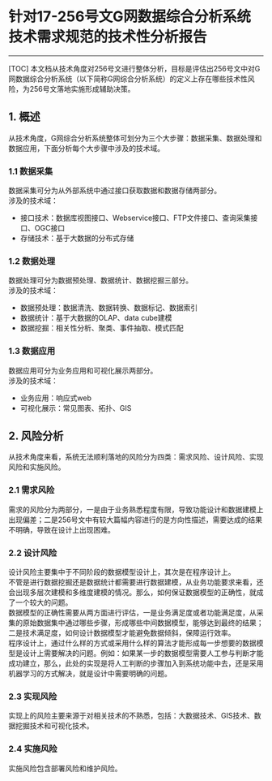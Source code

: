 # 针对17-256号文G网数据综合分析系统技术需求规范的技术性分析报告
---
[TOC]
本文档从技术角度对256号文进行整体分析，目标是评估出256号文中对G网数据综合分析系统（以下简称G网综合分析系统）的定义上存在哪些技术性风险，为256号文落地实施形成辅助决策。  
## 1. 概述
从技术角度，G网综合分析系统整体可划分为三个大步骤：数据采集、数据处理和数据应用，下面分析每个大步骤中涉及的技术域。  
### 1.1 数据采集
数据采集可分为从外部系统中通过接口获取数据和数据存储两部分。  
涉及的技术域：  
* 接口技术：数据库视图接口、Webservice接口、FTP文件接口、查询采集接口、OGC接口  
* 存储技术：基于大数据的分布式存储  
### 1.2 数据处理
数据处理可分为数据预处理、数据统计、数据挖掘三部分。  
涉及的技术域：  
* 数据预处理：数据清洗、数据转换、数据标记、数据索引  
* 数据统计：基于大数据的OLAP、data cube建模  
* 数据挖掘：相关性分析、聚类、事件抽取、模式匹配  
### 1.3 数据应用
数据应用可分为业务应用和可视化展示两部分。  
涉及的技术域：  
* 业务应用：响应式web  
* 可视化展示：常见图表、拓扑、GIS  
## 2. 风险分析
从技术角度来看，系统无法顺利落地的风险分为四类：需求风险、设计风险、实现风险和实施风险。  
### 2.1 需求风险
需求的风险分为两部分，一是由于业务熟悉程度有限，导致功能设计和数据建模上出现偏差；二是256号文中有较大篇幅内容进行的是方向性描述，需要达成的结果不明确，导致在设计上出现困难。  
### 2.2 设计风险
设计风险主要集中于不同阶段的数据模型设计上，其次是在程序设计上。  
不管是进行数据挖掘还是数据统计都需要进行数据建模，从业务功能要求来看，还会出现多层次建模和多维度建模的情况。那么，如何保证数据模型的正确性，就成了一个较大的问题。  
数据模型的正确性需要从两方面进行评估，一是业务满足度或者功能满足度，从采集的原始数据集中通过哪些步骤，形成哪些中间数据模型，能够达到最终的结果；二是技术满足度，如何设计数据模型才能避免数据倾斜，保障运行效率。  
程序设计上，通过什么样的方式或采用什么样的算法才能形成每一步想要的数据模型是设计上需要解决的问题。例如：如果某一步的数据模型需要人工参与判断才能成功建立，那么，此处的实现是将人工判断的步骤加入到系统功能中去，还是采用机器学习的方式解决，就是设计中需要明确的问题。  
### 2.3 实现风险
实现上的风险主要来源于对相关技术的不熟悉，包括：大数据技术、GIS技术、数据挖掘技术和可视化技术。  
### 2.4 实施风险
实施风险包含部署风险和维护风险。  

